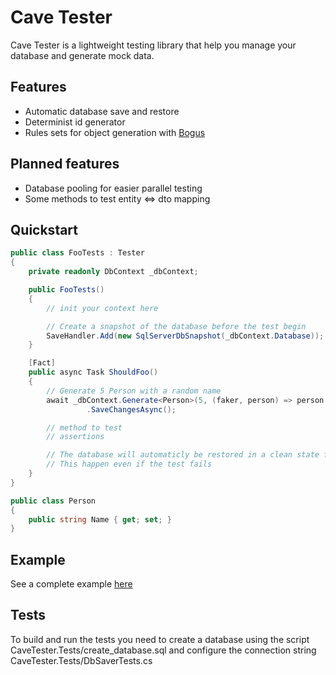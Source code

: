 # Cave Tester

Cave Tester is a lightweight testing library that help you manage your database and generate mock data.

## Features

* Automatic database save and restore
* Determinist id generator
* Rules sets for object generation with [Bogus](https://github.com/bchavez/Bogus)

## Planned features

* Database pooling for easier parallel testing
* Some methods to test entity <=> dto mapping

## Quickstart

```C#
public class FooTests : Tester
{
	private readonly DbContext _dbContext;

	public FooTests()
	{
		// init your context here

		// Create a snapshot of the database before the test begin
		SaveHandler.Add(new SqlServerDbSnapshot(_dbContext.Database));
	}

	[Fact]
	public async Task ShouldFoo()
	{
		// Generate 5 Person with a random name
		await _dbContext.Generate<Person>(5, (faker, person) => person.Name = faker.Lorem.Word())
				 .SaveChangesAsync();

		// method to test
		// assertions

		// The database will automaticly be restored in a clean state from the snapeshot, wich will then be deleted
		// This happen even if the test fails
	}
}

public class Person
{
	public string Name { get; set; }
}
```

## Example

See a complete example [here](https://github.com/asagues/CaveTester/tree/master/CaveTester.Example)

## Tests

To build and run the tests you need to create a database using the script CaveTester.Tests/create_database.sql and configure the connection string CaveTester.Tests/DbSaverTests.cs